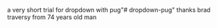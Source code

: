 a very short trial for dropdown  with pug"# dropdown-pug" 
thanks  brad traversy from 74 years old man